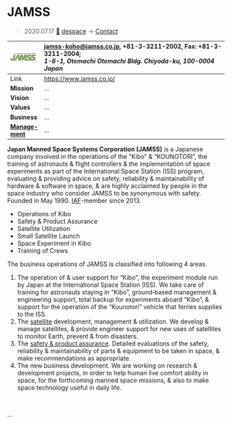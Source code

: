 # JAMSS
> 2020.07.17 [🚀](../index/index.md) [despace](index.md) → [Contact](contact.md)

|[![](f/con/j/jamss_logo1_thumb.jpg)](f/con/j/jamss_logo1.png)|<jamss-koho@jamss.co.jp>, +81-3-3211-2002, Fax: +81-3-3211-2004;<br> *1-6-1, Otemachi Otemachi Bldg. Chiyoda-ku, 100-0004 Japan*|
|:--|:--|
|Link|<https://www.jamss.co.jp/>|
|**Mission**|…|
|**Vision**|…|
|**Values**|…|
|**Business**|…|
|**[Manage-<br>ment](mgmt.md)**|…|

**Japan Manned Space Systems Corporation (JAMSS)** is a Japanese company involved in the operations of the “Kibo” & “KOUNOTORI”, the training of astronauts & flight controllers & the implementation of space experiments as part of the International Space Station (ISS) program, evaluating & providing advice on safety, reliability & maintainability of hardware & software in space, & are highly acclaimed by people in the space industry who consider JAMSS to be synonymous with safety. Founded in May 1990. [IAF](iaf.md)-member since 2013.

   - Operations of Kibo
   - Safety & Product Assurance
   - Satellite Utilization
   - Small Satellite Launch
   - Space Experiment in Kibo
   - Training of Crews

The business operations of JAMSS is classified into following 4 areas.

   1. The operation of & user support for “Kibo”, the experiment module run by Japan at the International Space Station (ISS). We take care of training for astronauts staying in “Kibo”, ground‑based management & engineering support, total backup for experiments aboard “Kibo”, & support for the operation of the “Kounotori” vehicle that ferries supplies to the ISS.
   1. The [satellite](sc.md) development, management & utilization. We develop & manage satellites, & provide engineer support for new uses of satellites to monitor Earth, prevent & from disasters.
   1. The [safety & product assurance](qm.md). Detailed evaluations of the safety, reliability & maintainability of parts & equipment to be taken in space, & make recommendations as appropriate.
   1. The new business development. We are working on research & development projects, in order to help human live comfort ability in space, for the forthcoming manned space missions, & also to make space technology useful in daily life.

<p style="page-break-after:always"> </p>

…
